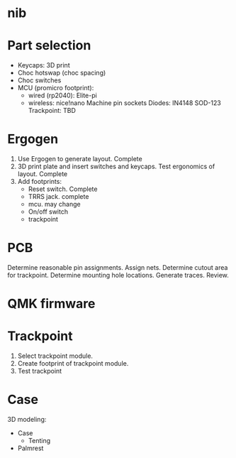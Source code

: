 # nib

# Part selection
- Keycaps: 3D print
- Choc hotswap (choc spacing)
- Choc switches
- MCU (promicro footprint):
  - wired (rp2040): Elite-pi
  - wireless: nice!nano
Machine pin sockets
Diodes: IN4148 SOD-123
Trackpoint: TBD


# Ergogen
1. Use Ergogen to generate layout. Complete
2. 3D print plate and insert switches and keycaps. Test ergonomics of layout. Complete
3. Add footprints:
   - Reset switch. Complete
   - TRRS jack. complete
   - mcu. may change
   - On/off switch
   - trackpoint

# PCB
Determine reasonable pin assignments.
Assign nets.
Determine cutout area for trackpoint.
Determine mounting hole locations.
Generate traces.
Review.

# QMK firmware


# Trackpoint
1. Select trackpoint module.
2. Create footprint of trackpoint module.
3. Test trackpoint 

# Case
3D modeling:
  - Case
    - Tenting
  - Palmrest


